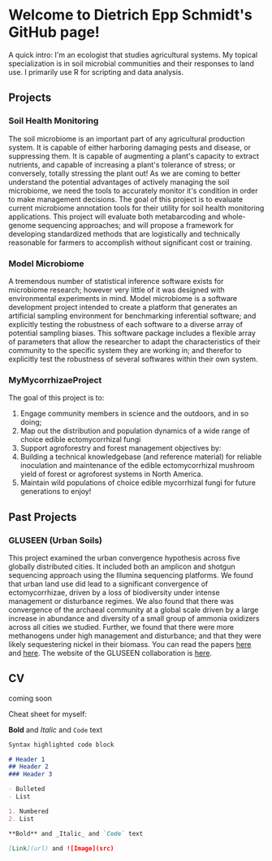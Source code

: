 # Welcome to Dietrich Epp Schmidt's GitHub page!

A quick intro: I'm an ecologist that studies agricultural systems. My topical specialization is in soil microbial communities and their responses to land use. I primarily use R for scripting and data analysis.

## Projects

### Soil Health Monitoring

The soil microbiome is an important part of any agricultural production system. It is capable of either harboring damaging pests and disease, or suppressing them. It is capable of augmenting a plant's capacity to extract nutrients, and capable of increasing a plant's tolerance of stress; or conversely, totally stressing the plant out! As we are coming to better understand the potential advantages of actively managing the soil microbiome, we need the tools to accurately monitor it's condition in order to make management decisions. The goal of this project is to evaluate current microbiome annotation tools for their utility for soil health monitoring applications. This project will evaluate both metabarcoding and whole-genome sequencing approaches; and will propose a framework for developing standardized methods that are logistically and technically reasonable for farmers to accomplish without significant cost or training.

### Model Microbiome

A tremendous number of statistical inference software exists for microbiome research; however very little of it was designed with environmental experiments in mind. Model microbiome is a software development project intended to create a platform that generates an artificial sampling environment for benchmarking inferential software; and explicitly testing the robustness of each software to a diverse array of potential sampling biases. This software package includes a flexible array of parameters that allow the researcher to adapt the characteristics of their community to the specific system they are working in; and therefor to explicitly test the robustness of several softwares within their own system.

### MyMycorrhizaeProject

The goal of this project is to:
1. Engage community members in science and the outdoors, and in so doing;
2. Map out the distribution and population dynamics of a wide range of choice edible ectomycorrhizal fungi
3. Support agroforestry and forest management objectives by:
4. Building a technical knowledgebase (and reference material) for reliable inoculation and maintenance of the edible ectomycorrhizal mushroom yield of forest or agroforest systems in North America.
5. Maintain wild populations of choice edible mycorrhizal fungi for future generations to enjoy!

## Past Projects

### GLUSEEN (Urban Soils)

This project examined the urban convergence hypothesis across five globally distributed cities. It included both an amplicon and shotgun sequencing approach using the Illumina sequencing platforms. We found that urban land use did lead to a significant convergence of ectomycorrhizae, driven by a loss of biodiversity under intense management or disturbance regimes. We also found that there was convergence of the archaeal community at a global scale driven by a large increase in abundance and diversity of a small group of ammonia oxidizers across all cities we studied. Further, we found that there were more methanogens under high management and disturbance; and that they were likely sequestering nickel in their biomass. You can read the papers [here](https://doi.org/10.1038/s41559-017-0123) and [here](https://doi.org/10.3389/fmicb.2019.02330). The website of the GLUSEEN collaboration is [here](http://www.gluseen.org/).

## CV

coming soon

Cheat sheet for myself:

**Bold** and _Italic_ and `Code` text

```markdown
Syntax highlighted code block

# Header 1
## Header 2
### Header 3

- Bulleted
- List

1. Numbered
2. List

**Bold** and _Italic_ and `Code` text

[Link](url) and ![Image](src)
```
